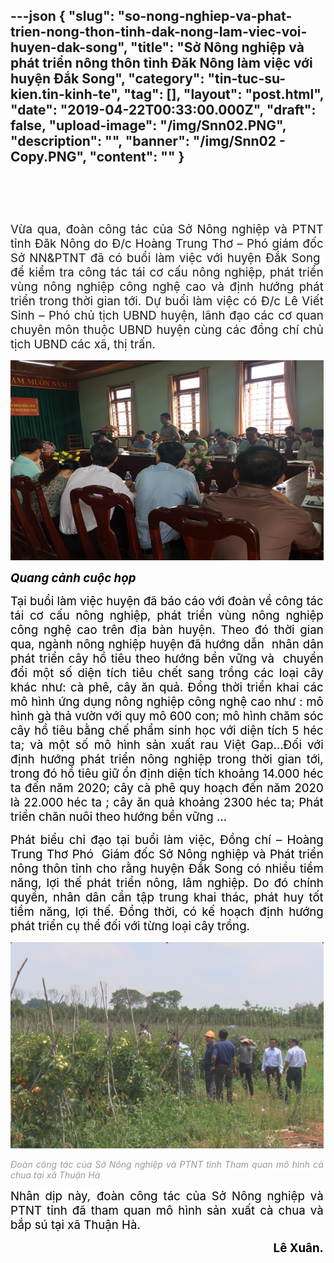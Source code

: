---json
{
    "slug": "so-nong-nghiep-va-phat-trien-nong-thon-tinh-dak-nong-lam-viec-voi-huyen-dak-song",
    "title": "Sở Nông nghiệp và phát triển nông thôn tỉnh Đăk Nông  làm việc với huyện Đắk Song",
    "category": "tin-tuc-su-kien.tin-kinh-te",
    "tag": [],
    "layout": "post.html",
    "date": "2019-04-22T00:33:00.000Z",
    "draft": false,
    "upload-image": "/img/Snn02.PNG",
    "description": "",
    "banner": "/img/Snn02 - Copy.PNG",
    "__content__": ""
}
---
<h1 style="margin-right:2.45pt; text-align:justify">&nbsp;</h1>

<p style="margin-left:0cm; margin-right:2.45pt; text-align:justify"><span style="background-color:white"><span style="font-size:14.0pt">Vừa qua, đo&agrave;n c&ocirc;ng t&aacute;c của Sở N&ocirc;ng nghiệp v&agrave; PTNT tỉnh Đăk N&ocirc;ng do Đ/c Ho&agrave;ng Trung Thơ &ndash; Ph&oacute; gi&aacute;m đốc Sở NN&amp;PTNT đ&atilde; c&oacute; buổi l&agrave;m việc với huyện Đắk Song&nbsp; để kiểm tra c&ocirc;ng t&aacute;c t&aacute;i cơ cấu n&ocirc;ng nghiệp, ph&aacute;t triển v&ugrave;ng n&ocirc;ng nghiệp c&ocirc;ng nghệ cao v&agrave; định hướng ph&aacute;t triển trong thời gian tới. Dự buổi l&agrave;m việc c&oacute; Đ/c L&ecirc; Viết Sinh &ndash; Ph&oacute; chủ tịch UBND huyện, l&atilde;nh đạo c&aacute;c cơ quan chuy&ecirc;n m&ocirc;n thuộc UBND huyện c&ugrave;ng c&aacute;c đồng ch&iacute; chủ tịch UBND c&aacute;c x&atilde;, thị trấn.</span></span></p>

<p style="margin-left:0cm; margin-right:2.45pt; text-align:justify"><img alt="" src="/img/Snn01.PNG" /></p>

<p style="margin-left:0cm; margin-right:2.45pt; text-align:justify"><span style="background-color:white"><strong><em><span style="font-size:14.0pt"><span style="color:black">Quang cảnh cuộc họp</span></span></em></strong></span></p>

<p style="margin-right:2.45pt; text-align:justify"><span style="font-size:14.0pt"><span style="background-color:white"><span style="color:black">Tại buổi l&agrave;m việc huyện đ&atilde; b&aacute;o c&aacute;o với đo&agrave;n về c&ocirc;ng t&aacute;c t&aacute;i cơ cấu n&ocirc;ng nghiệp, ph&aacute;t triển v&ugrave;ng n&ocirc;ng nghiệp c&ocirc;ng nghệ cao tr&ecirc;n địa b&agrave;n huyện. Theo đ&oacute; thời gian qua, ng&agrave;nh n&ocirc;ng nghiệp huyện đ&atilde; hướng dẫn&nbsp; nh&acirc;n d&acirc;n ph&aacute;t triển c&acirc;y hồ ti&ecirc;u theo hướng bền vững v&agrave;&nbsp; chuyển đổi một số diện t&iacute;ch ti&ecirc;u chết sang trồng c&aacute;c loại c&acirc;y kh&aacute;c như: c&agrave; ph&ecirc;, c&acirc;y ăn quả. Đồng thời triển khai c&aacute;c m&ocirc; h&igrave;nh ứng dụng n&ocirc;ng nghiệp c&ocirc;ng nghệ cao như : m&ocirc; h&igrave;nh g&agrave; thả vườn với quy m&ocirc; 600 con; m&ocirc; h&igrave;nh chăm s&oacute;c c&acirc;y hồ ti&ecirc;u bằng chế phẩm sinh học với diện t&iacute;ch 5 h&eacute;c ta; v&agrave; một số m&ocirc; h&igrave;nh sản xuất rau Việt Gap&hellip;Đối với định hướng ph&aacute;t triển n&ocirc;ng nghiệp trong thời gian tới, trong đ&oacute; hồ ti&ecirc;u giữ ổn định diện t&iacute;ch khoảng 14.000 h&eacute;c ta đến năm 2020; c&acirc;y c&agrave; ph&ecirc; quy hoạch đến năm 2020 l&agrave; 22.000 h&eacute;c ta ; c&acirc;y ăn quả khoảng 2300 h&eacute;c ta; Ph&aacute;t triển chăn nu&ocirc;i theo hướng bền vững &hellip;</span></span></span></p>

<p style="margin-right:2.45pt; text-align:justify"><span style="font-size:14.0pt"><span style="background-color:white"><span style="color:black">Ph&aacute;t biểu chỉ đạo tại buổi l&agrave;m việc, Đồng ch&iacute; &ndash; Ho&agrave;ng Trung Thơ Ph&oacute;&nbsp; Gi&aacute;m đốc Sở N&ocirc;ng nghiệp v&agrave; Ph&aacute;t triển n&ocirc;ng th&ocirc;n tỉnh cho rằng huyện Đắk Song c&oacute; nhiều tiềm năng, lợi thế ph&aacute;t triển n&ocirc;ng, l&acirc;m nghiệp. Do đ&oacute; ch&iacute;nh quyền, nh&acirc;n d&acirc;n cần tập trung khai th&aacute;c, ph&aacute;t huy tốt tiềm năng, lợi thế. Đồng thời, c&oacute; kế hoạch định hướng ph&aacute;t triển cụ thể đối với từng loại c&acirc;y trồng.</span></span></span></p>

<p style="margin-right:2.45pt; text-align:justify"><img alt="" src="/img/Snn02.PNG" /></p>

<p style="margin-right:2.45pt; text-align:justify"><span style="color:#999999"><em><span style="background-color:white">Đo&agrave;n&nbsp;</span>c&ocirc;ng t&aacute;c của Sở N&ocirc;ng nghiệp v&agrave; PTNT tỉnh <span style="background-color:white">Tham quan m&ocirc; h&igrave;nh c&agrave; chua tại x&atilde; Thuận H&agrave;</span></em></span></p>

<p style="margin-right:2.45pt; text-align:justify"><span style="font-size:14.0pt"><span style="background-color:white"><span style="color:black">Nh&acirc;n dịp n&agrave;y<em>, </em></span></span><span style="color:black">đo&agrave;n c&ocirc;ng t&aacute;c của Sở N&ocirc;ng nghiệp v&agrave; PTNT tỉnh đ&atilde; tham quan m&ocirc; h&igrave;nh sản xuất c&agrave; chua v&agrave; bắp s&uacute; tại x&atilde; Thuận H&agrave;.</span></span></p>

<p style="margin-right:2.45pt; text-align:right"><strong><span style="font-size:14.0pt"><span style="color:black">&nbsp; &nbsp; &nbsp; &nbsp; &nbsp; &nbsp; &nbsp; &nbsp; &nbsp; &nbsp; &nbsp; &nbsp; &nbsp; &nbsp; &nbsp; &nbsp; &nbsp; &nbsp; &nbsp; &nbsp; &nbsp; &nbsp; &nbsp; &nbsp; &nbsp; &nbsp; &nbsp; &nbsp; &nbsp; &nbsp; &nbsp; &nbsp; &nbsp; &nbsp; &nbsp; &nbsp; &nbsp; L&ecirc; Xu&acirc;n.</span></span></strong></p>

<p style="margin-right:2.45pt; text-align:justify">&nbsp;</p>
